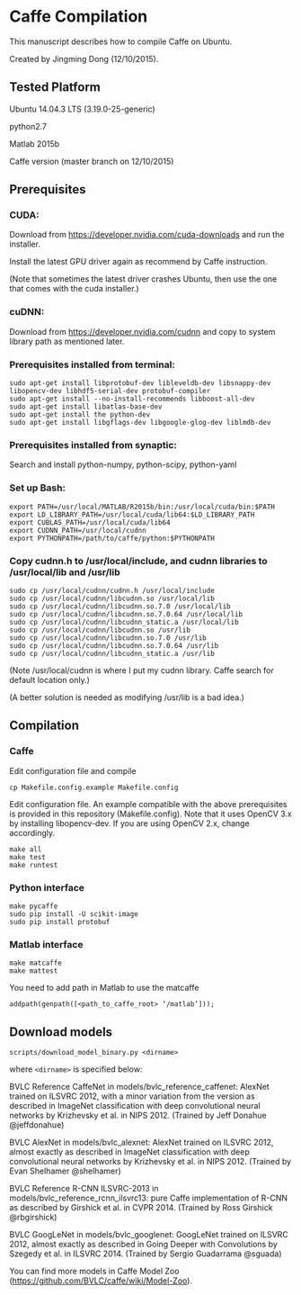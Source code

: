 # Caffe Compilation
This manuscript describes how to compile Caffe on Ubuntu.

Created by Jingming Dong (12/10/2015).

## Tested Platform
Ubuntu 14.04.3 LTS (3.19.0-25-generic)

python2.7

Matlab 2015b

Caffe version (master branch on 12/10/2015)

## Prerequisites

### CUDA:
Download from https://developer.nvidia.com/cuda-downloads and run the installer.

Install the latest GPU driver again as recommend by Caffe instruction.

(Note that sometimes the latest driver crashes Ubuntu, then use the one that comes with the cuda installer.)

### cuDNN:
Download from https://developer.nvidia.com/cudnn and copy to system library path as mentioned later.

### Prerequisites installed from terminal:

```
sudo apt-get install libprotobuf-dev libleveldb-dev libsnappy-dev libopencv-dev libhdf5-serial-dev protobuf-compiler
sudo apt-get install --no-install-recommends libboost-all-dev
sudo apt-get install libatlas-base-dev
sudo apt-get install the python-dev
sudo apt-get install libgflags-dev libgoogle-glog-dev liblmdb-dev
```

### Prerequisites installed from synaptic:
Search and install python-numpy, python-scipy, python-yaml

### Set up Bash:
```
export PATH=/usr/local/MATLAB/R2015b/bin:/usr/local/cuda/bin:$PATH
export LD_LIBRARY_PATH=/usr/local/cuda/lib64:$LD_LIBRARY_PATH
export CUBLAS_PATH=/usr/local/cuda/lib64
export CUDNN_PATH=/usr/local/cudnn
export PYTHONPATH=/path/to/caffe/python:$PYTHONPATH
```

### Copy cudnn.h to /usr/local/include, and cudnn libraries to /usr/local/lib and /usr/lib
```
sudo cp /usr/local/cudnn/cudnn.h /usr/local/include
sudo cp /usr/local/cudnn/libcudnn.so /usr/local/lib
sudo cp /usr/local/cudnn/libcudnn.so.7.0 /usr/local/lib
sudo cp /usr/local/cudnn/libcudnn.so.7.0.64 /usr/local/lib
sudo cp /usr/local/cudnn/libcudnn_static.a /usr/local/lib
sudo cp /usr/local/cudnn/libcudnn.so /usr/lib
sudo cp /usr/local/cudnn/libcudnn.so.7.0 /usr/lib
sudo cp /usr/local/cudnn/libcudnn.so.7.0.64 /usr/lib
sudo cp /usr/local/cudnn/libcudnn_static.a /usr/lib
```
(Note /usr/local/cudnn is where I put my cudnn library. Caffe search for default location only.)

(A better solution is needed as modifying /usr/lib is a bad idea.)

## Compilation

### Caffe

Edit configuration file and compile
```
cp Makefile.config.example Makefile.config
```
Edit configuration file. An example compatible with the above prerequisites is provided in this repository (Makefile.config). Note that it uses OpenCV 3.x by installing libopencv-dev. If you are using OpenCV 2.x, change accordingly.
```
make all
make test
make runtest
```

### Python interface
```
make pycaffe
sudo pip install -U scikit-image
sudo pip install protobuf
```

### Matlab interface
```
make matcaffe
make mattest
```
You need to add path in Matlab to use the matcaffe
```
addpath(genpath([<path_to_caffe_root> ‘/matlab’]));
```

## Download models

```
scripts/download_model_binary.py <dirname> 
```
where `<dirname>` is specified below:

BVLC Reference CaffeNet in models/bvlc_reference_caffenet: AlexNet trained on ILSVRC 2012, with a minor variation from the version as described in ImageNet classification with deep convolutional neural networks by Krizhevsky et al. in NIPS 2012. (Trained by Jeff Donahue @jeffdonahue)

BVLC AlexNet in models/bvlc_alexnet: AlexNet trained on ILSVRC 2012, almost exactly as described in ImageNet classification with deep convolutional neural networks by Krizhevsky et al. in NIPS 2012. (Trained by Evan Shelhamer @shelhamer)

BVLC Reference R-CNN ILSVRC-2013 in models/bvlc_reference_rcnn_ilsvrc13: pure Caffe implementation of R-CNN as described by Girshick et al. in CVPR 2014. (Trained by Ross Girshick @rbgirshick)

BVLC GoogLeNet in models/bvlc_googlenet: GoogLeNet trained on ILSVRC 2012, almost exactly as described in Going Deeper with Convolutions by Szegedy et al. in ILSVRC 2014. (Trained by Sergio Guadarrama @sguada)

You can find more models in Caffe Model Zoo (https://github.com/BVLC/caffe/wiki/Model-Zoo).

